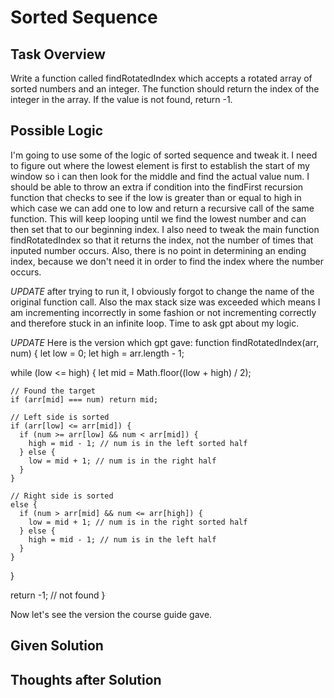 # Sorted Sequence

## Task Overview
Write a function called findRotatedIndex which accepts a rotated array of sorted numbers and an integer. The function should return the index of the integer in the array. If the value is not found, return -1.

## Possible Logic
I'm going to use some of the logic of sorted sequence and tweak it. I need to figure out where the lowest element is first to establish the start of my window so i can then look for the middle and find the actual value num. I should be able to throw an extra if condition into the findFirst recursion function that checks to see if the low is greater than or equal to high in which case we can add one to low and return a recursive call of the same function. This will keep looping until we find the lowest number and can then set that to our beginning index. I also need to tweak the main function findRotatedIndex so that it returns the index, not the number of times that inputed number occurs. Also, there is no point in determining an ending index, because we don't need it in order to find the index where the number occurs.

*UPDATE* after trying to run it, I obviously forgot to change the name of the original function call. Also the max stack size was exceeded which means I am incrementing incorrectly in some fashion or not incrementing correctly and therefore stuck in an infinite loop. Time to ask gpt about my logic.

*UPDATE* Here is the version which gpt gave:
function findRotatedIndex(arr, num) {
  let low = 0;
  let high = arr.length - 1;

  while (low <= high) {
    let mid = Math.floor((low + high) / 2);

    // Found the target
    if (arr[mid] === num) return mid;

    // Left side is sorted
    if (arr[low] <= arr[mid]) {
      if (num >= arr[low] && num < arr[mid]) {
        high = mid - 1; // num is in the left sorted half
      } else {
        low = mid + 1; // num is in the right half
      }
    }

    // Right side is sorted
    else {
      if (num > arr[mid] && num <= arr[high]) {
        low = mid + 1; // num is in the right sorted half
      } else {
        high = mid - 1; // num is in the left half
      }
    }
  }

  return -1; // not found
}

Now let's see the version the course guide gave.

## Given Solution

## Thoughts after Solution
